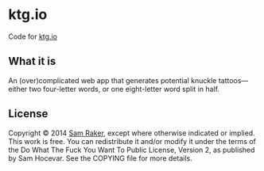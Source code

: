 # ktg.io
Code for [ktg.io](http://www.ktg.io)

## What it is
An (over)complicated web app that generates potential knuckle tattoos&mdash;either two four-letter words, or one eight-letter word split in half.

## License
Copyright © 2014 [Sam Raker](<sam.raker@gmail.com>), except where otherwise indicated or implied.  
This work is free. You can redistribute it and/or modify it under the
terms of the Do What The Fuck You Want To Public License, Version 2,
as published by Sam Hocevar. See the COPYING file for more details.